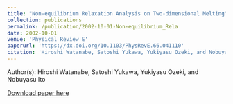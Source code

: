 ```yaml
---
title: "Non-equilibrium Relaxation Analysis on Two-dimensional Melting"
collection: publications
permalink: /publication/2002-10-01-Non-equilibrium_Rela
date: 2002-10-01
venue: 'Physical Review E'
paperurl: 'https://dx.doi.org/10.1103/PhysRevE.66.041110'
citation: 'Hiroshi Watanabe, Satoshi Yukawa, Yukiyasu Ozeki, and Nobuyasu Ito, Non-equilibrium Relaxation Analysis on Two-dimensional Melting, Physical Review E, <b>66</b>, 041110, (2002)'
---
```


Author(s): Hiroshi Watanabe, Satoshi Yukawa, Yukiyasu Ozeki, and Nobuyasu Ito


<a href='https://dx.doi.org/10.1103/PhysRevE.66.041110'>Download paper here</a>

